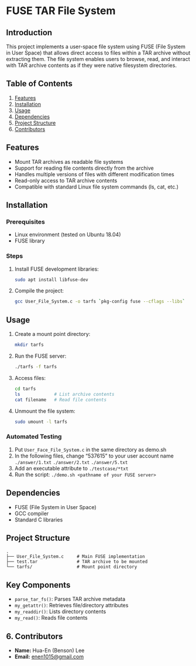 # FUSE TAR File System

## Introduction

This project implements a user-space file system using FUSE (File System in User Space) that allows direct access to files within a TAR archive without extracting them. The file system enables users to browse, read, and interact with TAR archive contents as if they were native filesystem directories.

## Table of Contents

1. [Features](#features)
2. [Installation](#installation)
3. [Usage](#usage)
4. [Dependencies](#dependencies)
5. [Project Structure](#project-structure)
6. [Contributors](#contributors)

## Features

- Mount TAR archives as readable file systems
- Support for reading file contents directly from the archive
- Handles multiple versions of files with different modification times
- Read-only access to TAR archive contents
- Compatible with standard Linux file system commands (ls, cat, etc.)

## Installation

### Prerequisites

- Linux environment (tested on Ubuntu 18.04)
- FUSE library

### Steps

1. Install FUSE development libraries:
   ```bash
   sudo apt install libfuse-dev
   ```

2. Compile the project:
   ```bash
   gcc User_File_System.c -o tarfs `pkg-config fuse --cflags --libs`
   ```

## Usage

1. Create a mount point directory:
   ```bash
   mkdir tarfs
   ```

2. Run the FUSE server:
   ```bash
   ./tarfs -f tarfs
   ```

3. Access files:
   ```bash
   cd tarfs
   ls             # List archive contents
   cat filename   # Read file contents
   ```

4. Unmount the file system:
   ```bash
   sudo umount -l tarfs
   ```
### Automated Testing
1. Put ```User_Face_File_System.c``` in the same directory as demo.sh
2. In the following files, change “537615” to your user account name
   ```./answer/1.txt```
   ```./answer/2.txt```
   ```./answer/5.txt```
3. Add an executable attribute to ```./testcase/*txt```
4. Run the script: ```./demo.sh <pathname of your FUSE server>```


## Dependencies

- FUSE (File System in User Space)
- GCC compiler
- Standard C libraries

## Project Structure

```
.
├── User_File_System.c     # Main FUSE implementation
├── test.tar               # TAR archive to be mounted
└── tarfs/                 # Mount point directory
```

## Key Components

- `parse_tar_fs()`: Parses TAR archive metadata
- `my_getattr()`: Retrieves file/directory attributes
- `my_readdir()`: Lists directory contents
- `my_read()`: Reads file contents

## 6. Contributors
- **Name:** Hua-En (Benson) Lee
- **Email:** enen1015@gmail.com
